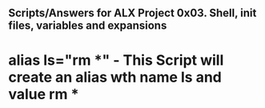 ## Scripts/Answers for ALX Project 0x03. Shell, init files, variables and expansions

# alias ls="rm *" - This Script will create an alias wth name ls and value rm *
